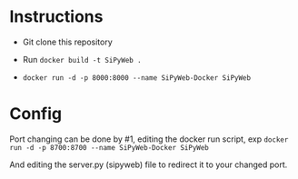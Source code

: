 # Instructions


- Git clone this repository

- Run ```docker build -t SiPyWeb .```
- ```docker run -d -p 8000:8000 --name SiPyWeb-Docker SiPyWeb```

# Config

Port changing can be done by #1, editing the docker run script, exp ```docker run -d -p 8700:8700 --name SiPyWeb-Docker SiPyWeb```

And editing the server.py (sipyweb) file to redirect it to your changed port.

